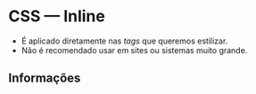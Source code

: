 # CSS — Inline

- É aplicado diretamente nas *tags* que queremos estilizar.
- Não é recomendado usar em sites ou sistemas muito grande.

## Informações
